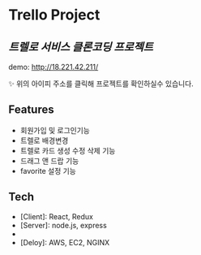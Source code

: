 # Trello Project
## _트렐로 서비스 클론코딩 프로젝트_
demo: http://18.221.42.211/

✨ 위의 아이피 주소를 클릭해 프로젝트를 확인하실수 있습니다.


## Features

- 회원가입 및 로그인기능
- 트렐로 배경변경
- 트렐로 카드 생성 수정 삭제 기능
- 드래그 앤 드랍 기능
- favorite 설정 기능


## Tech

- [Client]: React, Redux
- [Server]: node.js, express
- [DB]: pgsql
- [Deloy]: AWS, EC2, NGINX
